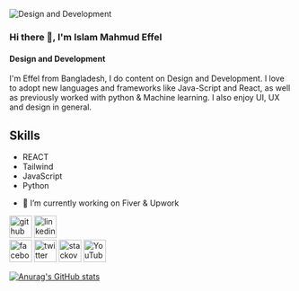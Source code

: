 ![Design and Development](https://github.com/EffelMahmud/EffelMahmud/commits?author=EffelMahmud)

### Hi there 👋, I'm Islam Mahmud Effel
#### Design and Development

I'm  Effel from Bangladesh, I do content on Design and Development. I love to adopt new languages and frameworks like Java-Script and React, as well as previously worked with python & Machine learning. I also enjoy UI, UX and design in general.

## Skills
  * REACT
  * Tailwind
  * JavaScript
  * Python 

- 🔭 I’m currently working on Fiver & Upwork 



[<img src='https://cdn.jsdelivr.net/npm/simple-icons@3.0.1/icons/github.svg' alt='github' height='40'>](https://github.com/EffelMahmud) [<img src='https://cdn.jsdelivr.net/npm/simple-icons@3.0.1/icons/linkedin.svg' alt='linkedin' height='40'>](https://www.linkedin.com/in/effel-mahmud-568468148)  
[<img src='https://cdn.jsdelivr.net/npm/simple-icons@3.0.1/icons/facebook.svg' alt='facebook' height='40'>](https://www.facebook.com/profile.php?id=100082148285975&mibextid=ZbWKwL)  [<img src='https://cdn.jsdelivr.net/npm/simple-icons@3.0.1/icons/twitter.svg' alt='twitter' height='40'>](https://x.com/effel007 )  [<img src='https://cdn.jsdelivr.net/npm/simple-icons@3.0.1/icons/stackoverflow.svg' alt='stackoverflow' height='40'>](https://stackoverflow.com/users/20083538/md-islam-mahmud)  [<img src='https://cdn.jsdelivr.net/npm/simple-icons@3.0.1/icons/youtube.svg' alt='YouTube' height='40'>](https://www.youtube.com/@md.islammahmud6019)  



[![Anurag's GitHub stats](https://github-readme-stats.vercel.app/api?username=EffelMahmud)](https://github.com/anuraghazra/github-readme-stats)
